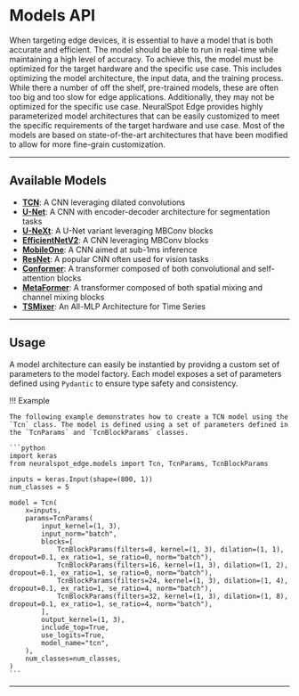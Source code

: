 # Models API

When targeting edge devices, it is essential to have a model that is both accurate and efficient. The model should be able to run in real-time while maintaining a high level of accuracy. To achieve this, the model must be optimized for the target hardware and the specific use case. This includes optimizing the model architecture, the input data, and the training process. While there a number of off the shelf, pre-trained models, these are often too big and too slow for edge applications. Additionally, they may not be optimized for the specific use case. NeuralSpot Edge provides highly parameterized model architectures that can be easily customized to meet the specific requirements of the target hardware and use case. Most of the models are based on state-of-the-art architectures that have been modified to allow for more fine-grain customization.

---

## Available Models

- **[TCN](./tcn.md)**: A CNN leveraging dilated convolutions
- **[U-Net](./unet.md)**: A CNN with encoder-decoder architecture for segmentation tasks
- **[U-NeXt](./unext.md)**: A U-Net variant leveraging MBConv blocks
- **[EfficientNetV2](./efficientnet.md)**: A CNN leveraging MBConv blocks
- **[MobileOne](./mobileone.md)**: A CNN aimed at sub-1ms inference
- **[ResNet](./resnet.md)**: A popular CNN often used for vision tasks
- **[Conformer](./conformer.md)**: A transformer composed of both convolutional and self-attention blocks
- **[MetaFormer](./metaformer.md)**: A transformer composed of both spatial mixing and channel mixing blocks
- **[TSMixer](./tsmixer.md)**: An All-MLP Architecture for Time Series

---

## Usage

A model architecture can easily be instantied by providng a custom set of parameters to the model factory. Each model exposes a set of parameters defined using `Pydantic` to ensure type safety and consistency.


!!! Example

    The following example demonstrates how to create a TCN model using the `Tcn` class. The model is defined using a set of parameters defined in the `TcnParams` and `TcnBlockParams` classes.

    ```python
    import keras
    from neuralspot_edge.models import Tcn, TcnParams, TcnBlockParams

    inputs = keras.Input(shape=(800, 1))
    num_classes = 5

    model = Tcn(
        x=inputs,
        params=TcnParams(
            input_kernel=(1, 3),
            input_norm="batch",
            blocks=[
                TcnBlockParams(filters=8, kernel=(1, 3), dilation=(1, 1), dropout=0.1, ex_ratio=1, se_ratio=0, norm="batch"),
                TcnBlockParams(filters=16, kernel=(1, 3), dilation=(1, 2), dropout=0.1, ex_ratio=1, se_ratio=0, norm="batch"),
                TcnBlockParams(filters=24, kernel=(1, 3), dilation=(1, 4), dropout=0.1, ex_ratio=1, se_ratio=4, norm="batch"),
                TcnBlockParams(filters=32, kernel=(1, 3), dilation=(1, 8), dropout=0.1, ex_ratio=1, se_ratio=4, norm="batch"),
            ],
            output_kernel=(1, 3),
            include_top=True,
            use_logits=True,
            model_name="tcn",
        ),
        num_classes=num_classes,
    )
    ```

---
